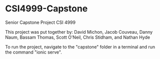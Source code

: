 # CSI4999-Capstone
Senior Capstone Project CSI 4999

This project was put together by:
David Michon, Jacob Couveau, Danny Naum, Bassam Thomas, Scott O'Neil, Chris Stidham, and Nathan Hyde

To run the project, navigate to the "capstone" folder in a terminal and run the command "ionic serve".